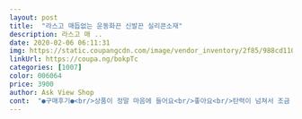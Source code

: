 ```yaml
---
layout: post 
title:  "라스고 매듭없는 운동화끈 신발끈 실리콘소재" 
description: 라스고 매 ..
date: 2020-02-06 06:11:31 
img: https://static.coupangcdn.com/image/vendor_inventory/2f85/988cd11059ccbf8ac2093297cfc358ba1d1b6db4025c316015b7aefe0265.jpg 
linkUrl: https://coupa.ng/bokpTc 
categories: [1007] 
color: 006064 
price: 3900 
author: Ask View Shop 
cont:  "●구매후기●<br/>상품이 정말 마음에 들어요<br/>좋아요<br/>탄력이 넘쳐서 조금 그닥;;<br/>" 
---
```

